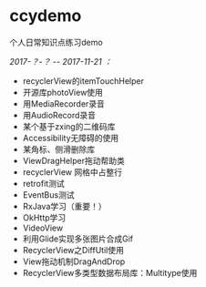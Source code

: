 # ccydemo
个人日常知识点练习demo
<br/>

*2017-？-？ -- 2017-11-21 ：*
* recyclerView的itemTouchHelper
* 开源库photoView使用
* 用MediaRecorder录音
* 用AudioRecord录音
* 某个基于zxing的二维码库
* Accessibility无障碍的使用
* 某角标、侧滑删除库
* ViewDragHelper拖动帮助类
* recyclerView 网格中占整行
* retrofit测试
* EventBus测试
* RxJava学习（重要！）
* OkHttp学习
* VideoView
* 利用Glide实现多张图片合成Gif
* RecyclerView之DiffUtil使用
* View拖动机制DragAndDrop
* RecyclerView多类型数据布局库：Multitype使用
